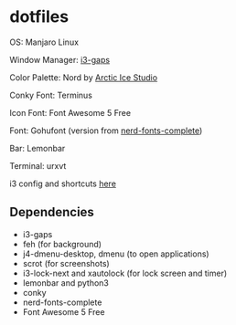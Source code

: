 # dotfiles

OS: Manjaro Linux

Window Manager: [i3-gaps](https://github.com/Airblader/i3) 

Color Palette: Nord by [Arctic Ice Studio](https://www.github.com/arcticicestudio/nord)

Conky Font: Terminus

Icon Font: Font Awesome 5 Free

Font: Gohufont (version from [nerd-fonts-complete](https://aur.archlinux.org/packages/nerd-fonts-complete/))

Bar: Lemonbar

Terminal: urxvt

i3 config and shortcuts [here](https://github.com/HTY2003/dotfiles/tree/master/.config/i3)

## Dependencies
* i3-gaps
* feh (for background)
* j4-dmenu-desktop, dmenu (to open applications)
* scrot (for screenshots)
* i3-lock-next and xautolock (for lock screen and timer)
* lemonbar and python3
* conky
* nerd-fonts-complete
* Font Awesome 5 Free
